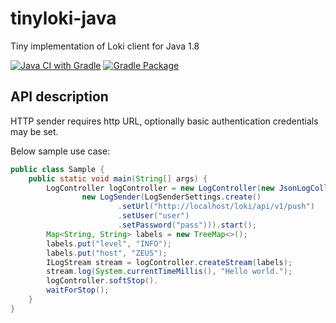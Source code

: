 # tinyloki-java

Tiny implementation of Loki client for Java 1.8

[![Java CI with Gradle](https://github.com/mjfryc/mjaron-tinyloki-java/actions/workflows/gradle.yml/badge.svg)](https://github.com/mjfryc/mjaron-tinyloki-java/actions/workflows/gradle.yml)
[![Gradle Package](https://github.com/mjfryc/mjaron-tinyloki-java/actions/workflows/gradle-publish.yml/badge.svg)](https://github.com/mjfryc/mjaron-tinyloki-java/actions/workflows/gradle-publish.yml)

## API description

HTTP sender requires http URL, optionally basic authentication credentials may be set.

Below sample use case:

```java
public class Sample {
    public static void main(String[] args) {
        LogController logController = new LogController(new JsonLogCollector(),
                new LogSender(LogSenderSettings.create()
                        .setUrl("http://localhost/loki/api/v1/push")
                        .setUser("user")
                        .setPassword("pass"))).start();
        Map<String, String> labels = new TreeMap<>();
        labels.put("level", "INFO");
        labels.put("host", "ZEUS");
        ILogStream stream = logController.createStream(labels);
        stream.log(System.currentTimeMillis(), "Hello world.");
        logController.softStop().
        waitForStop();
    }
}
```
